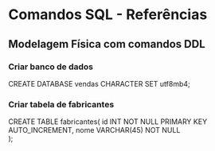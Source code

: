 # Comandos SQL - Referências

## Modelagem Física com comandos DDL

### Criar banco de dados 

CREATE DATABASE vendas CHARACTER SET utf8mb4; 

### Criar tabela de fabricantes 

CREATE TABLE fabricantes(
    id INT NOT NULL PRIMARY KEY AUTO_INCREMENT,
    nome VARCHAR(45) NOT NULL    
);
